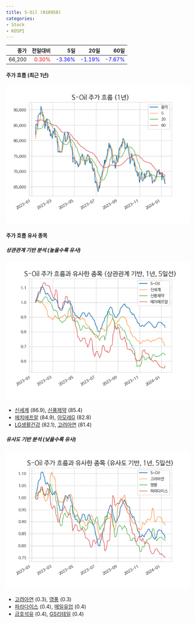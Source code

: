 ```yaml
---
title: S-Oil (010950)
categories:
- Stock
- KOSPI
---
```


|종가|전일대비|5일|20일|60일|
|---:|-------:|--:|---:|---:|
|66,200|<span style="color: red">0.30%</span>|<span style="color: blue">-3.36%</span>|<span style="color: blue">-1.19%</span>|<span style="color: blue">-7.67%</span>|

<!-- more -->


#### 주가 흐름 (최근 1년)
![010950](/assets/images/stock/010950.png)


#### 주가 흐름 유사 종목


##### 상관관계 기반 분석 (높을수록 유사)
![010950](/assets/images/stock/010950_corr.png)
- [신세계](/004170/) (86.9), [신풍제약](/019170/) (85.4)
- [에치에프알](/230240/) (84.9), [아모레G](/002790/) (82.8)
- [LG생활건강](/051900/) (82.1), [고려아연](/010130/) (81.4)


##### 유사도 기반 분석 (낮을수록 유사)	
![010950](/assets/images/stock/010950_sim.png)
- [고려아연](/010130/) (0.3), [영풍](/000670/) (0.3)
- [파라다이스](/034230/) (0.4), [매일유업](/267980/) (0.4)
- [금호석유](/011780/) (0.4), [GS리테일](/007070/) (0.4)
